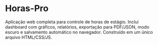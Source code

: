 # Horas-Pro
Aplicação web completa para controle de horas de estágio. Inclui dashboard com gráficos, relatórios, exportação para PDF/JSON, modo escuro e salvamento automático no navegador. Construído em um único arquivo HTML/CSS/JS.

